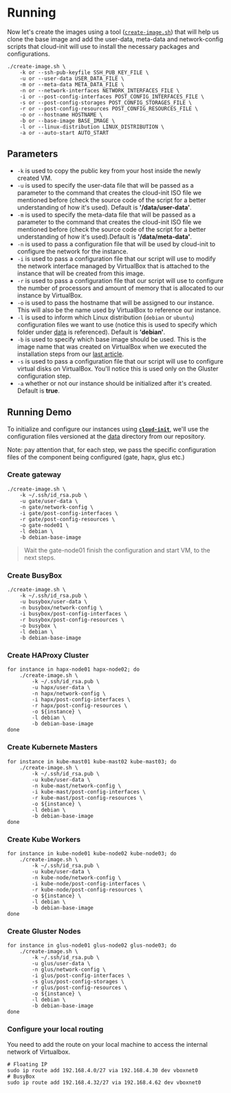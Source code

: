 # Running

Now let's create the images using a tool ([`create-image.sh`](/create-image.sh)) that will help us clone the base image and add the user-data, meta-data and network-config scripts that cloud-init will use to install the necessary packages and configurations.

``` Shell
./create-image.sh \
    -k or --ssh-pub-keyfile SSH_PUB_KEY_FILE \
    -u or --user-data USER_DATA_FILE \
    -m or --meta-data META_DATA_FILE \
    -n or --network-interfaces NETWORK_INTERFACES_FILE \
    -i or --post-config-interfaces POST_CONFIG_INTERFACES_FILE \
    -s or --post-config-storages POST_CONFIG_STORAGES_FILE \
    -r or --post-config-resources POST_CONFIG_RESOURCES_FILE \
    -o or --hostname HOSTNAME \
    -b or --base-image BASE_IMAGE \
    -l or --linux-distribution LINUX_DISTRIBUTION \
    -a or --auto-start AUTO_START
```

## Parameters

* `-k` is used to copy the public key from your host inside the newly created VM.
* `-u` is used to specify the user-data file that will be passed as a parameter to the command that creates the cloud-init ISO file we mentioned before (check the source code of the script for a better understanding of how it's used). Default is **'/data/user-data'**.
* `-m` is used to specify the meta-data file that will be passed as a parameter to the command that creates the cloud-init ISO file we mentioned before (check the source code of the script for a better understanding of how it's used).Default is **'/data/meta-data'**.
* `-n` is used to pass a configuration file that will be used by cloud-init to configure the network for the instance.
* `-i` is used to pass a configuration file that our script will use to modify the network interface managed by VirtualBox that is attached to the instance that will be created from this image.
* `-r` is used to pass a configuration file that our script will use to configure the number of processors and amount of memory that is allocated to our instance by VirtualBox.
* `-o` is used to pass the hostname that will be assigned to our instance. This will also be the name used by VirtualBox to reference our instance.
* `-l` is used to inform which Linux distribution (`debian` or `ubuntu`) configuration files we want to use (notice this is used to specify which folder under [data](/data) is referenced). Default is **'debian'**.
* `-b` is used to specify which base image should be used. This is the image name that was created on VirtualBox when we executed the installation steps from our [last article](create-linux-image.md).
* `-s` is used to pass a configuration file that our script will use to configure virtual disks on VirtualBox. You'll notice this is used only on the Gluster configuration step.
* `-a` whether or not our instance should be initialized after it's created. Default is **true**.

## Running Demo

To initialize and configure our instances using [**`cloud-init`**](/documentation/cloud-init.md), we'll use the configuration files versioned at the [data](/data) directory from our repository.

Note: pay attention that, for each step, we pass the specific configuration files of the component being configured (gate, hapx, glus etc.)

### Create gateway

```shell
./create-image.sh \
    -k ~/.ssh/id_rsa.pub \
    -u gate/user-data \
    -n gate/network-config \
    -i gate/post-config-interfaces \
    -r gate/post-config-resources \
    -o gate-node01 \
    -l debian \
    -b debian-base-image
```

> Wait the gate-node01 finish the configuration and start VM, to the next steps.

### Create BusyBox

```shell
./create-image.sh \
    -k ~/.ssh/id_rsa.pub \
    -u busybox/user-data \
    -n busybox/network-config \
    -i busybox/post-config-interfaces \
    -r busybox/post-config-resources \
    -o busybox \
    -l debian \
    -b debian-base-image
```

### Create HAProxy Cluster

```shell
for instance in hapx-node01 hapx-node02; do
    ./create-image.sh \
        -k ~/.ssh/id_rsa.pub \
        -u hapx/user-data \
        -n hapx/network-config \
        -i hapx/post-config-interfaces \
        -r hapx/post-config-resources \
        -o ${instance} \
        -l debian \
        -b debian-base-image
done
```

### Create Kubernete Masters

```shell
for instance in kube-mast01 kube-mast02 kube-mast03; do
    ./create-image.sh \
        -k ~/.ssh/id_rsa.pub \
        -u kube/user-data \
        -n kube-mast/network-config \
        -i kube-mast/post-config-interfaces \
        -r kube-mast/post-config-resources \
        -o ${instance} \
        -l debian \
        -b debian-base-image
done
```

### Create Kube Workers

```shell
for instance in kube-node01 kube-node02 kube-node03; do
    ./create-image.sh \
        -k ~/.ssh/id_rsa.pub \
        -u kube/user-data \
        -n kube-node/network-config \
        -i kube-node/post-config-interfaces \
        -r kube-node/post-config-resources \
        -o ${instance} \
        -l debian \
        -b debian-base-image
done
```

### Create Gluster Nodes

```shell
for instance in glus-node01 glus-node02 glus-node03; do
    ./create-image.sh \
        -k ~/.ssh/id_rsa.pub \
        -u glus/user-data \
        -n glus/network-config \
        -i glus/post-config-interfaces \
        -s glus/post-config-storages \
        -r glus/post-config-resources \
        -o ${instance} \
        -l debian \
        -b debian-base-image
done
```

### Configure your local routing

You need to add the route on your local machine to access the internal network of Virtualbox.

```shell
# Floating IP
sudo ip route add 192.168.4.0/27 via 192.168.4.30 dev vboxnet0
# BusyBox
sudo ip route add 192.168.4.32/27 via 192.168.4.62 dev vboxnet0
```
